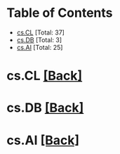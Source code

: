 <div id=toc></div>

# Table of Contents

- [cs.CL](#cs.CL) [Total: 37]
- [cs.DB](#cs.DB) [Total: 3]
- [cs.AI](#cs.AI) [Total: 25]


<div id='cs.CL'></div>

# cs.CL [[Back]](#toc)



<div id='cs.DB'></div>

# cs.DB [[Back]](#toc)



<div id='cs.AI'></div>

# cs.AI [[Back]](#toc)

